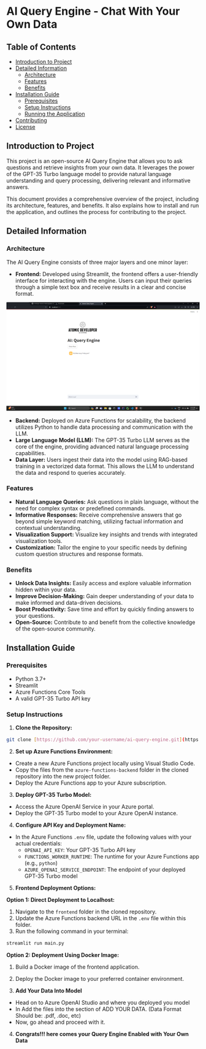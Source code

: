 # AI Query Engine - Chat With Your Own Data

## Table of Contents

* [Introduction to Project](#introduction-to-project)
* [Detailed Information](#detailed-information)
    * [Architecture](#architecture)
    * [Features](#features)
    * [Benefits](#benefits)
* [Installation Guide](#installation-guide)
    * [Prerequisites](#prerequisites)
    * [Setup Instructions](#setup-instructions)
    * [Running the Application](#running-the-application)
* [Contributing](#contributing)
* [License](#license)

## Introduction to Project

This project is an open-source AI Query Engine that allows you to ask questions and retrieve insights from your own data. It leverages the power of the GPT-35 Turbo language model to provide natural language understanding and query processing, delivering relevant and informative answers. 

This document provides a comprehensive overview of the project, including its architecture, features, and benefits. It also explains how to install and run the application, and outlines the process for contributing to the project.

## Detailed Information

### Architecture

The AI Query Engine consists of three major layers and one minor layer:

* **Frontend:** Developed using Streamlit, the frontend offers a user-friendly interface for interacting with the engine. Users can input their queries through a simple text box and receive results in a clear and concise format.

![Frontend Look](look.png)

* **Backend:** Deployed on Azure Functions for scalability, the backend utilizes Python to handle data processing and communication with the LLM.
* **Large Language Model (LLM):** The GPT-35 Turbo LLM serves as the core of the engine, providing advanced natural language processing capabilities.
* **Data Layer:** Users ingest their data into the model using RAG-based training in a vectorized data format. This allows the LLM to understand the data and respond to queries accurately.

### Features

* **Natural Language Queries:** Ask questions in plain language, without the need for complex syntax or predefined commands.
* **Informative Responses:** Receive comprehensive answers that go beyond simple keyword matching, utilizing factual information and contextual understanding.
* **Visualization Support:** Visualize key insights and trends with integrated visualization tools.
* **Customization:** Tailor the engine to your specific needs by defining custom question structures and response formats.

### Benefits

* **Unlock Data Insights:** Easily access and explore valuable information hidden within your data.
* **Improve Decision-Making:** Gain deeper understanding of your data to make informed and data-driven decisions.
* **Boost Productivity:** Save time and effort by quickly finding answers to your questions.
* **Open-Source:** Contribute to and benefit from the collective knowledge of the open-source community.

## Installation Guide

### Prerequisites

* Python 3.7+
* Streamlit
* Azure Functions Core Tools
* A valid GPT-35 Turbo API key

### Setup Instructions

1. **Clone the Repository:**

  ```bash
  git clone [https://github.com/your-username/ai-query-engine.git](https://github.com/your-username/ai-query-engine.git)
  ```

2. **Set up Azure Functions Environment:**

  * Create a new Azure Functions project locally using Visual Studio Code.
  * Copy the files from the `azure-functions-backend` folder in the cloned repository into the new project folder.
  * Deploy the Azure Functions app to your Azure subscription.

3. **Deploy GPT-35 Turbo Model:**

  * Access the Azure OpenAI Service in your Azure portal.
  * Deploy the GPT-35 Turbo model to your Azure OpenAI instance.

4. **Configure API Key and Deployment Name:**

  * In the Azure Functions `.env` file, update the following values with your actual credentials:
    * `OPENAI_API_KEY`: Your GPT-35 Turbo API key
    * `FUNCTIONS_WORKER_RUNTIME`: The runtime for your Azure Functions app (e.g., `python`)
    * `AZURE_OPENAI_SERVICE_ENDPOINT`: The endpoint of your deployed GPT-35 Turbo model

5. **Frontend Deployment Options:**

  **Option 1: Direct Deployment to Localhost:**

  1. Navigate to the `frontend` folder in the cloned repository.
  2. Update the Azure Functions backend URL in the `.env` file within this folder.
  3. Run the following command in your terminal:
    
 ```bash
 streamlit run main.py
 ```

  **Option 2: Deployment Using Docker Image:**

  1. Build a Docker image of the frontend application.
  2. Deploy the Docker image to your preferred container environment.

3. **Add Your Data Into Model**

  * Head on to Azure OpenAI Studio and where you deployed you model
  * In Add the files into the section of ADD YOUR DATA. (Data Format Should be: .pdf, .doc, etc)
  * Now, go ahead and proceed with it.

4. **Congrats!!! here comes your Query Engine Enabled with Your Own Data**
